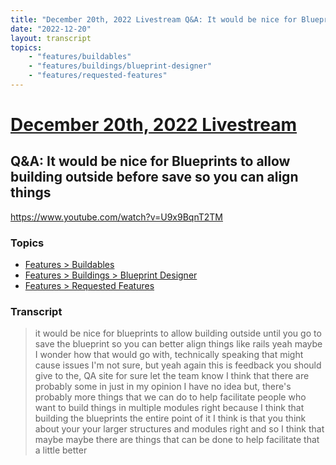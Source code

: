 ```yaml
---
title: "December 20th, 2022 Livestream Q&A: It would be nice for Blueprints to allow building outside before save so you can align things"
date: "2022-12-20"
layout: transcript
topics:
    - "features/buildables"
    - "features/buildings/blueprint-designer"
    - "features/requested-features"
---
```

# [December 20th, 2022 Livestream](../2022-12-20.md)
## Q&A: It would be nice for Blueprints to allow building outside before save so you can align things
https://www.youtube.com/watch?v=U9x9BqnT2TM

### Topics
* [Features > Buildables](../topics/features/buildables.md)
* [Features > Buildings > Blueprint Designer](../topics/features/buildings/blueprint-designer.md)
* [Features > Requested Features](../topics/features/requested-features.md)

### Transcript

> it would be nice for blueprints to allow building outside until you go to save the blueprint so you can better align things like rails yeah maybe I wonder how that would go with, technically speaking that might cause issues I'm not sure, but yeah again this is feedback you should give to the, QA site for sure let the team know I think that there are probably some in just in my opinion I have no idea but, there's probably more things that we can do to help facilitate people who want to build things in multiple modules right because I think that building the blueprints the entire point of it I think is that you think about your your larger structures and modules right and so I think that maybe maybe there are things that can be done to help facilitate that a little better
